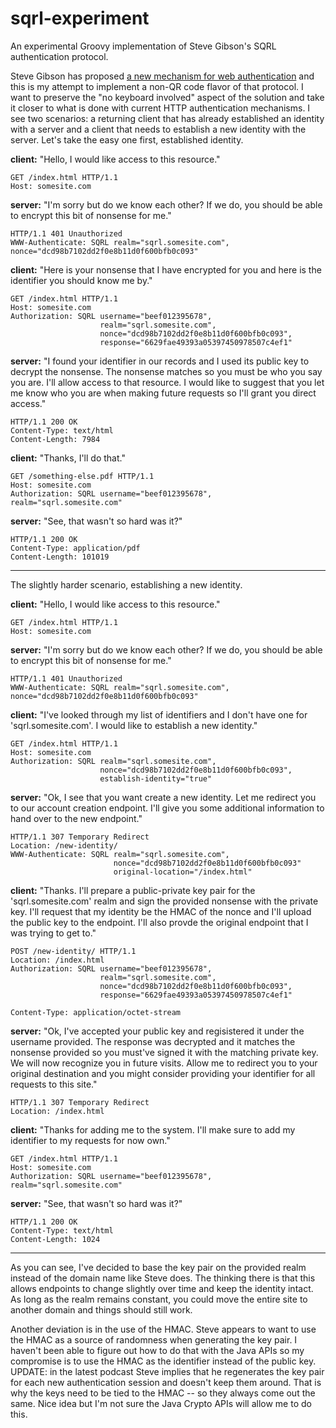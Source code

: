 sqrl-experiment
===============

An experimental Groovy implementation of Steve Gibson's SQRL authentication protocol.

Steve Gibson has proposed  [a new mechanism for web authentication](https://www.grc.com/sqrl/sqrl.htm) and this is my 
attempt to implement a non-QR code flavor of that protocol.  I want to preserve the "no keyboard involved" aspect
of the solution and take it closer to what is done with current HTTP authentication mechanisms.  I see two scenarios:
a returning client that has already established an identity with a server and a client that needs to establish a new 
identity with the server.  Let's take the easy one first, established identity.

<strong>client:</strong> "Hello, I would like access to this resource."
        
    GET /index.html HTTP/1.1
    Host: somesite.com

<strong>server:</strong> "I'm sorry but do we know each other?  If we do, you should be able to encrypt this bit of nonsense for me."

    HTTP/1.1 401 Unauthorized
    WWW-Authenticate: SQRL realm="sqrl.somesite.com", nonce="dcd98b7102dd2f0e8b11d0f600bfb0c093"

<strong>client:</strong> "Here is your nonsense that I have encrypted for you and here is the identifier you should know me by."

    GET /index.html HTTP/1.1
    Host: somesite.com
    Authorization: SQRL username="beef012395678",
                        realm="sqrl.somesite.com",
                        nonce="dcd98b7102dd2f0e8b11d0f600bfb0c093",
                        response="6629fae49393a05397450978507c4ef1"

<strong>server:</strong> "I found your identifier in our records and I used its public key to decrypt the nonsense.  The nonsense
         matches so you must be who you say you are.  I'll allow access to that resource. I would like to suggest
         that you let me know who you are when making future requests so I'll grant you direct access."

    HTTP/1.1 200 OK
    Content-Type: text/html
    Content-Length: 7984

<strong>client:</strong> "Thanks, I'll do that."

    GET /something-else.pdf HTTP/1.1
    Host: somesite.com
    Authorization: SQRL username="beef012395678",  realm="sqrl.somesite.com"

<strong>server:</strong> "See, that wasn't so hard was it?"

    HTTP/1.1 200 OK
    Content-Type: application/pdf
    Content-Length: 101019

----

The slightly harder scenario, establishing a new identity.

<strong>client:</strong> "Hello, I would like access to this resource."
        
    GET /index.html HTTP/1.1
    Host: somesite.com

<strong>server:</strong> "I'm sorry but do we know each other?  If we do, you should be able to encrypt this bit of nonsense for me."

    HTTP/1.1 401 Unauthorized
    WWW-Authenticate: SQRL realm="sqrl.somesite.com", nonce="dcd98b7102dd2f0e8b11d0f600bfb0c093"

<strong>client:</strong> "I've looked through my list of identifiers and I don't have one for 'sqrl.somesite.com'.  I would like 
to establish a new identity."

    GET /index.html HTTP/1.1
    Host: somesite.com
    Authorization: SQRL realm="sqrl.somesite.com",
                        nonce="dcd98b7102dd2f0e8b11d0f600bfb0c093",
                        establish-identity="true"

<strong>server:</strong> "Ok, I see that you want create a new identity.  Let me redirect you to our account creation endpoint. I'll
give you some additional information to hand over to the new endpoint."

    HTTP/1.1 307 Temporary Redirect
    Location: /new-identity/
    WWW-Authenticate: SQRL realm="sqrl.somesite.com", 
                           nonce="dcd98b7102dd2f0e8b11d0f600bfb0c093"
                           original-location="/index.html"

<strong>client:</strong> "Thanks.  I'll prepare a public-private key pair for the 'sqrl.somesite.com' realm and sign the provided
nonsense with the private key.  I'll request that my identity be the HMAC of the nonce and I'll upload the public
key to the endpoint. I'll also provde the original endpoint that I was trying to get to."

    POST /new-identity/ HTTP/1.1
    Location: /index.html
    Authorization: SQRL username="beef012395678",
                        realm="sqrl.somesite.com",
                        nonce="dcd98b7102dd2f0e8b11d0f600bfb0c093",
                        response="6629fae49393a05397450978507c4ef1"
                           
    Content-Type: application/octet-stream

<strong>server:</strong> "Ok, I've accepted your public key and regisistered it under the username provided.  The response was
decrypted and it matches the nonsense provided so you must've signed it with the matching private key.  We will now
recognize you in future visits.  Allow me to redirect you to your original destination and you might consider
providing your identifier for all requests to this site."

    HTTP/1.1 307 Temporary Redirect
    Location: /index.html
    
<strong>client:</strong> "Thanks for adding me to the system.  I'll make sure to add my identifier to my requests for now own."
    
    GET /index.html HTTP/1.1
    Host: somesite.com
    Authorization: SQRL username="beef012395678",  realm="sqrl.somesite.com"

<strong>server:</strong> "See, that wasn't so hard was it?"

    HTTP/1.1 200 OK
    Content-Type: text/html
    Content-Length: 1024

----

As you can see, I've decided to base the key pair on the provided realm instead of the domain name like Steve does.  The 
thinking there is that this allows endpoints to change slightly over time and keep the identity intact. As long as
the realm remains constant, you could move the entire site to another domain and things should still work.

Another deviation is in the use of the HMAC.  Steve appears to want to use the HMAC as a source of randomness when 
generating the key pair.  I haven't been able to figure out how to do that with the Java APIs so my compromise is
to use the HMAC as the identifier instead of the public key. UPDATE: in the latest podcast Steve implies that he
regenerates the key pair for each new authentication session and doesn't keep them around.  That is why the keys 
need to be tied to the HMAC -- so they always come out the same.  Nice idea but I'm not sure the Java Crypto APIs
will allow me to do this.
